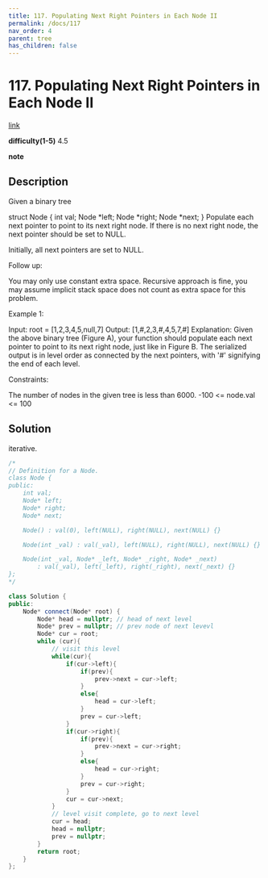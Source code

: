 ```yaml
---
title: 117. Populating Next Right Pointers in Each Node II
permalink: /docs/117
nav_order: 4
parent: tree
has_children: false
---
```

# 117. Populating Next Right Pointers in Each Node II
[link](https://leetcode.com/problems/populating-next-right-pointers-in-each-node-ii/)

**difficulty(1-5)**
4.5

**note**

## Description
Given a binary tree

struct Node {
  int val;
  Node *left;
  Node *right;
  Node *next;
}
Populate each next pointer to point to its next right node. If there is no next right node, the next pointer should be set to NULL.

Initially, all next pointers are set to NULL.

 

Follow up:

You may only use constant extra space.
Recursive approach is fine, you may assume implicit stack space does not count as extra space for this problem.
 

Example 1:



Input: root = [1,2,3,4,5,null,7]
Output: [1,#,2,3,#,4,5,7,#]
Explanation: Given the above binary tree (Figure A), your function should populate each next pointer to point to its next right node, just like in Figure B. The serialized output is in level order as connected by the next pointers, with '#' signifying the end of each level.
 

Constraints:

The number of nodes in the given tree is less than 6000.
-100 <= node.val <= 100

## Solution

iterative.

```c++
/*
// Definition for a Node.
class Node {
public:
    int val;
    Node* left;
    Node* right;
    Node* next;

    Node() : val(0), left(NULL), right(NULL), next(NULL) {}

    Node(int _val) : val(_val), left(NULL), right(NULL), next(NULL) {}

    Node(int _val, Node* _left, Node* _right, Node* _next)
        : val(_val), left(_left), right(_right), next(_next) {}
};
*/

class Solution {
public:
    Node* connect(Node* root) {
        Node* head = nullptr; // head of next level
        Node* prev = nullptr; // prev node of next levevl
        Node* cur = root;
        while (cur){
            // visit this level
            while(cur){
                if(cur->left){
                    if(prev){
                        prev->next = cur->left;
                    }
                    else{
                        head = cur->left;
                    }
                    prev = cur->left;
                }
                if(cur->right){
                    if(prev){
                        prev->next = cur->right;
                    }
                    else{
                        head = cur->right;
                    }
                    prev = cur->right;
                }
                cur = cur->next;
            }
            // level visit complete, go to next level
            cur = head;
            head = nullptr;
            prev = nullptr;
        }
        return root;
    }
};
```